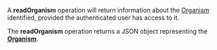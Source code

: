 <a name="readOrganism"></a>A **readOrganism** operation will return information about the <a href="#organisms">Organism</a> identified, provided the authenticated user has access to it.

The **readOrganism** operation returns a JSON object representing the <a href="#organisms">**Organism**</a>.
